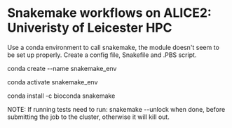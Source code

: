 # Snakemake workflows on ALICE2: Univeristy of Leicester HPC

Use a conda environment to call snakemake, the module doesn't seem to be set up properly. Create a config file, Snakefile and .PBS script.


conda create --name snakemake_env

conda activate snakemake_env

conda install -c bioconda snakemake

NOTE: If running tests need to run: snakemake --unlock when done, before submitting the job to the cluster,
otherwise it will kill out.